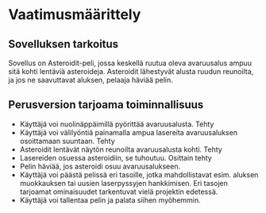 # Vaatimusmäärittely

## Sovelluksen tarkoitus
Sovellus on Asteroidit-peli, jossa keskellä ruutua oleva avaruusalus ampuu sitä kohti lentäviä asteroideja. Asteroidit lähestyvät alusta ruudun reunoilta, ja jos ne saavuttavat aluksen, pelaaja häviää pelin. 

## Perusversion tarjoama toiminnallisuus
- Käyttäjä voi nuolinäppäimillä pyörittää avaruusalusta. Tehty
- Käyttäjä voi välilyöntiä painamalla ampua lasereita avaruusaluksen osoittamaan suuntaan. Tehty
- Asteroidit lentävät näytön reunoilta avaruusalusta kohti. Tehty
- Lasereiden osuessa asteroidiin, se tuhoutuu. Osittain tehty
- Pelin häviää, jos asteroidi osuu avaruusalukseen. 
- Käyttäjä voi päästä pelissä eri tasoille, jotka mahdollistavat esim. aluksen muokkauksen tai uusien laserpyssyjen hankkimisen. Eri tasojen tarjoamat ominaisuudet tarkentuvat vielä projektin edetessä. 
- Käyttäjä voi tallentaa pelin ja palata siihen myöhemmin.
